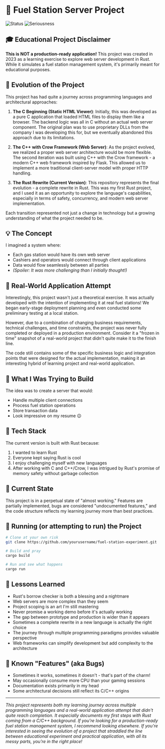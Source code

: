 # 🚗 Fuel Station Server Project

![Status](https://img.shields.io/badge/status-experimental-orange)
![Seriousness](https://img.shields.io/badge/seriousness-learning_project-blue)

## 🎓 Educational Project Disclaimer

**This is NOT a production-ready application!** This project was created in 2023 as a learning exercise to explore web server development in Rust. While it simulates a fuel station management system, it's primarily meant for educational purposes.

## 📜 Evolution of the Project

This project has had quite a journey across programming languages and architectural approaches:

1. **The C Beginning (Static HTML Viewer)**:
   Initially, this was developed as a pure C application that loaded HTML files to display them like a browser. The backend logic was all in C without an actual web server component. The original plan was to use proprietary DLLs from the company I was developing this for, but we eventually abandoned this approach due to its limitations.

2. **The C++ with Crow Framework (Web Server)**:
   As the project evolved, we realized a proper web server architecture would be more flexible. The second iteration was built using C++ with the Crow framework - a modern C++ web framework inspired by Flask. This allowed us to implement a more traditional client-server model with proper HTTP handling.

3. **The Rust Rewrite (Current Version)**:
   This repository represents the final evolution - a complete rewrite in Rust. This was my first Rust project, and I used it as an opportunity to explore the language's capabilities, especially in terms of safety, concurrency, and modern web server implementation.

Each transition represented not just a change in technology but a growing understanding of what the project needed to be.

## 💡 The Concept

I imagined a system where:
- Each gas station would have its own web server
- Cashiers and operators would connect through client applications
- Data would flow seamlessly between all parties
- *(Spoiler: It was more challenging than I initially thought!)*

## 🏢 Real-World Application Attempt

Interestingly, this project wasn't just a theoretical exercise. It was actually developed with the intention of implementing it at real fuel stations! We began early-stage deployment planning and even conducted some preliminary testing at a local station.

However, due to a combination of changing business requirements, technical challenges, and time constraints, the project was never fully completed or deployed in a production environment. Consider it a "frozen in time" snapshot of a real-world project that didn't quite make it to the finish line.

The code still contains some of the specific business logic and integration points that were designed for the actual implementation, making it an interesting hybrid of learning project and real-world application.

## 🧪 What I Was Trying to Build

The idea was to create a server that would:
- Handle multiple client connections
- Process fuel station operations
- Store transaction data
- Look impressive on my resume 😉

## 🔨 Tech Stack

The current version is built with Rust because:
1. I wanted to learn Rust
2. Everyone kept saying Rust is cool
3. I enjoy challenging myself with new languages
4. After working with C and C++/Crow, I was intrigued by Rust's promise of memory safety without garbage collection

## 🚧 Current State

This project is in a perpetual state of "almost working." Features are partially implemented, bugs are considered "undocumented features," and the code structure reflects my learning journey more than best practices.

## 🚀 Running (or attempting to run) the Project

```bash
# Clone at your own risk
git clone https://github.com/yourusername/fuel-station-experiment.git

# Build and pray
cargo build

# Run and see what happens
cargo run
```

## 📝 Lessons Learned

- Rust's borrow checker is both a blessing and a nightmare
- Web servers are more complex than they seem
- Project scoping is an art I'm still mastering
- Never promise a working demo before it's actually working
- The gap between prototype and production is wider than it appears
- Sometimes a complete rewrite in a new language is actually the right choice
- The journey through multiple programming paradigms provides valuable perspective
- Web frameworks can simplify development but add complexity to the architecture

## 🤣 Known "Features" (aka Bugs)

- Sometimes it works, sometimes it doesn't - that's part of the charm!
- May occasionally consume more CPU than your gaming sessions
- Documentation exists primarily in my head
- Some architectural decisions still reflect its C/C++ origins

---

*This project represents both my learning journey across multiple programming languages and a real-world application attempt that didn't quite reach completion. It especially documents my first steps with Rust coming from a C/C++ background. If you're looking for a production-ready fuel station management system, I recommend looking elsewhere. If you're interested in seeing the evolution of a project that straddled the line between educational experiment and practical application, with all its messy parts, you're in the right place!*
